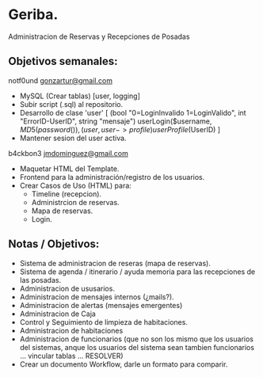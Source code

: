 Geriba.
======

Administracion de Reservas y Recepciones de Posadas


Objetivos semanales:
-------------------

notf0und gonzartur@gmail.com
+ MySQL (Crear tablas) [user, logging]
+ Subir script (.sql) al repositorio.
+ Desarrollo de clase 'user' 
	[
	(bool "0=LoginInvalido 1=LoginValido", int "ErrorID-UserID", string "mensaje") userLogin($username, $MD5(password()), 
	(user, user->profile) userProfile($UserID)
	]
+ Mantener sesion del user activa.

b4ckbon3 jmdominguez@gmail.com
+ Maquetar HTML del Template.
+ Frontend para la administración/registro de los usuarios.
+ Crear Casos de Uso (HTML) para:
    - Timeline (recepcion).
    - Administrcion de reservas.
    - Mapa de reservas.
	- Login.
	

Notas / Objetivos:
-----------------

+ Sistema de administracion de reseras (mapa de reservas).
+ Sistema de agenda / itinerario / ayuda memoria para las recepciones de las posadas.
+ Administracion de ususarios.
+ Administracion de mensajes internos (¿mails?).
+ Administracion de alertas (mensajes emergentes) 
+ Administracion de Caja
+ Control y Seguimiento de limpieza de habitaciones.
+ Administracion de habitaciones
+ Administracion de funcionarios (que no son los mismo que los usuarios del sistemas, anque los usuarios del sistema sean tambien funcionarios ... vincular tablas ... RESOLVER)
+ Crear un documento Workflow, darle un formato para comparir.

